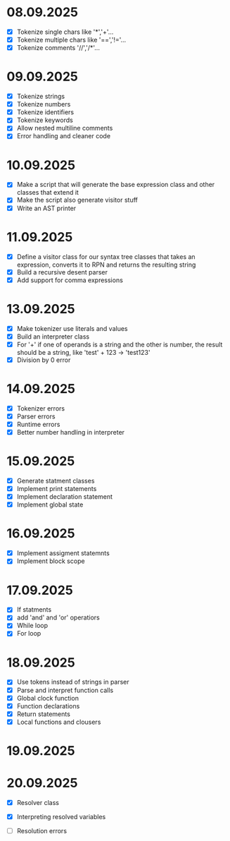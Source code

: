 # 08.09.2025
- [x] Tokenize single chars like '*','+'...
- [x] Tokenize multiple chars like '==','!='...
- [x] Tokenize comments '//','/*'...

# 09.09.2025
- [x] Tokenize strings
- [x] Tokenize numbers
- [x] Tokenize identifiers
- [x] Tokenize keywords
- [x] Allow nested multiline comments
- [x] Error handling and cleaner code

# 10.09.2025
- [x] Make a script that will generate the base expression class and other classes that extend it
- [x] Make the script also generate visitor stuff
- [x] Write an AST printer

# 11.09.2025
- [x] Define a visitor class for our syntax tree classes that takes an expression, converts it to RPN and returns the resulting string
- [x] Build a recursive desent parser
- [x] Add support for comma expressions

# 13.09.2025
- [x] Make tokenizer use literals and values
- [x] Build an interpreter class
- [x] For '+' if one of operands is a string and the other is number, the result should be a string, like 'test' + 123 -> 'test123'
- [x] Division by 0 error

# 14.09.2025
- [x] Tokenizer errors
- [x] Parser errors
- [x] Runtime errors
- [x] Better number handling in interpreter

# 15.09.2025
- [x] Generate statment classes
- [x] Implement print statements
- [x] Implement declaration statement
- [x] Implement global state

# 16.09.2025
- [x] Implement assigment statemnts
- [x] Implement block scope

# 17.09.2025
- [x] If statments
- [x] add 'and' and 'or' operatiors
- [x] While loop
- [x] For loop

# 18.09.2025
- [x] Use tokens instead of strings in parser
- [x] Parse and interpret function calls
- [x] Global clock function
- [x] Function declarations
- [x] Return statements
- [x] Local functions and clousers

# 19.09.2025

# 20.09.2025
- [x] Resolver class
- [x] Interpreting resolved variables
- [ ] Resolution errors


